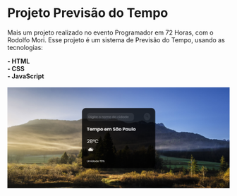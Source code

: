 <h1>Projeto Previsão do Tempo</h1>

<p>Mais um projeto realizado no evento Programador em 72 Horas, com o Rodolfo Mori. Esse projeto é um sistema de Previsão do Tempo, usando as tecnologias:</p>
<strong>- HTML <br>
- CSS <br>
- JavaScript</strong>
<br>
<br>
<img src="https://github.com/BarbaraGoncalves28/projeto-previs-o-do-tempo-evento-programador-72-horas/blob/main/img/previsao-do-tempo.png?raw=true"/>
